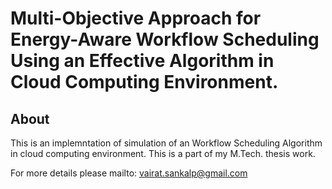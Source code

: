 Multi-Objective Approach for Energy-Aware Workflow Scheduling Using an Effective Algorithm in Cloud Computing Environment.
=================
## About
This is an implemntation of simulation of an Workflow Scheduling Algorithm in cloud computing environment.
This is a part of my M.Tech. thesis work.

For more details please mailto: vairat.sankalp@gmail.com
